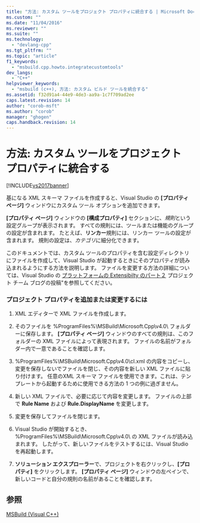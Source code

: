 ```yaml
---
title: "方法: カスタム ツールをプロジェクト プロパティに統合する | Microsoft Docs"
ms.custom: ""
ms.date: "11/04/2016"
ms.reviewer: ""
ms.suite: ""
ms.technology: 
  - "devlang-cpp"
ms.tgt_pltfrm: ""
ms.topic: "article"
f1_keywords: 
  - "msbuild.cpp.howto.integratecustomtools"
dev_langs: 
  - "C++"
helpviewer_keywords: 
  - "msbuild (c++), 方法: カスタム ビルド ツールを統合する"
ms.assetid: f32d91a4-44e9-4de3-aa9a-1c7f709ad2ee
caps.latest.revision: 14
author: "corob-msft"
ms.author: "corob"
manager: "ghogen"
caps.handback.revision: 14
---
```

# 方法: カスタム ツールをプロジェクト プロパティに統合する
[!INCLUDE[vs2017banner](../assembler/inline/includes/vs2017banner.md)]

基になる XML スキーマ ファイルを作成すると、Visual Studio の **\[プロパティ ページ\]** ウィンドウにカスタム ツール オプションを追加できます。  
  
 **\[プロパティ ページ\]** ウィンドウの **\[構成プロパティ\]** セクションに、*規則*という設定グループが表示されます。  すべての規則には、ツールまたは機能のグループの設定が含まれます。  たとえば、**リンカー**規則には、リンカー ツールの設定が含まれます。  規則の設定は、*カテゴリ*に細分化できます。  
  
 このドキュメントでは、カスタム ツールのプロパティを含む設定ディレクトリにファイルを作成して、Visual Studio が起動するときにそのプロパティが読み込まれるようにする方法を説明します。  ファイルを変更する方法の詳細については、Visual Studio の [プラットフォームの Extensibilty のパート２](http://go.microsoft.com/fwlink/?LinkID=191489) プロジェクト チーム ブログの投稿"を参照してください。  
  
### プロジェクト プロパティを追加または変更するには  
  
1.  XML エディターで XML ファイルを作成します。  
  
2.  そのファイルを %ProgramFiles%\\MSBuild\\Microsoft.Cpp\\v4.0\\ フォルダーに保存します。  **\[プロパティ ページ\]** ウィンドウのすべての規則は、このフォルダーの XML ファイルによって表現されます。  ファイルの名前がフォルダー内で一意であることを確認します。  
  
3.  %ProgramFiles%\\MSBuild\\Microsoft.Cpp\\v4.0\\cl.xml の内容をコピーし、変更を保存しないでファイルを閉じ、その内容を新しい XML ファイルに貼り付けます。  任意のXML スキーマ ファイルを使用できます。これは、テンプレートから起動するために使用できる方法の 1 つの例に過ぎません。  
  
4.  新しい XML ファイルで、必要に応じて内容を変更します。  ファイルの上部で **Rule Name** および **Rule.DisplayName** を変更します。  
  
5.  変更を保存してファイルを閉じます。  
  
6.  Visual Studio が開始するとき、%ProgramFiles%\\MSBuild\\Microsoft.Cpp\\v4.0\\ の XML ファイルが読み込まれます。  したがって、新しいファイルをテストするには、Visual Studio を再起動します。  
  
7.  **ソリューション エクスプローラー**で、プロジェクトを右クリックし、**\[プロパティ\]** をクリックします。  **\[プロパティ ページ\]** ウィンドウの左ペインで、新しいコードと自分の規則の名前があることを確認します。  
  
## 参照  
 [MSBuild \(Visual C\+\+\)](../Topic/MSBuild%20\(Visual%20C++\).md)